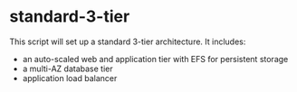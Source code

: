# standard-3-tier
This script will set up a standard 3-tier architecture. It includes:
- an auto-scaled web and application tier with EFS for persistent storage
- a multi-AZ database tier
- application load balancer

